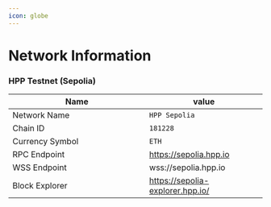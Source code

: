 ```yaml
---
icon: globe
---
```


# Network Information

### HPP Testnet (Sepolia)

<table><thead><tr><th width="255.30078125">Name</th><th>value</th></tr></thead><tbody><tr><td>Network Name</td><td><code>HPP Sepolia</code></td></tr><tr><td>Chain ID</td><td><code>181228</code></td></tr><tr><td>Currency Symbol</td><td><code>ETH</code></td></tr><tr><td>RPC Endpoint</td><td><a href="https://sepolia.hpp.io">https://sepolia.hpp.io</a></td></tr><tr><td>WSS Endpoint</td><td>wss://sepolia.hpp.io</td></tr><tr><td>Block Explorer</td><td><a href="https://sepolia-explorer.hpp.io/">https://sepolia-explorer.hpp.io/</a></td></tr></tbody></table>

